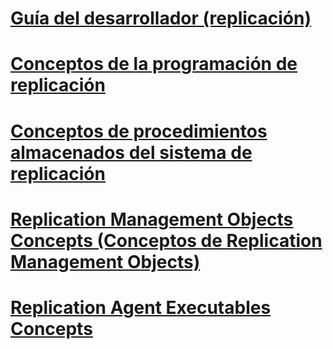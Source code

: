 # [Guía del desarrollador (replicación)](replication-developer-documentation.md)
# [Conceptos de la programación de replicación](replication-programming-concepts.md)
# [Conceptos de procedimientos almacenados del sistema de replicación](replication-system-stored-procedures-concepts.md)
# [Replication Management Objects Concepts (Conceptos de Replication Management Objects)](replication-management-objects-concepts.md)
# [Replication Agent Executables Concepts](replication-agent-executables-concepts.md)
